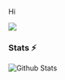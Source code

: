Hi

![](![](https://komarev.com/ghpvc/?username=MrHonekawa&color=green))


### Stats ⚡️

![Github Stats](https://github-readme-stats.vercel.app/api?username=MrHonekawa&show_icons=true&title_color=333&icon_color=333&include_all_commits=true&theme=onedark&cache_seconds=86400)
